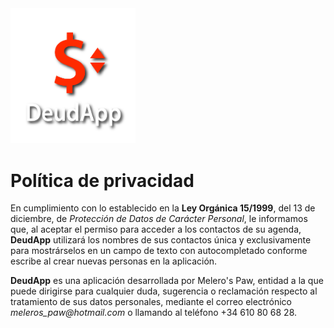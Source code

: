 <img src="https://github.com/MelerosPaw/DeudApp/blob/master/DeudApp.png" width="200">

# Política de privacidad

En cumplimiento con lo establecido en la **Ley Orgánica 15/1999**, del 13 de diciembre, de _Protección de Datos de Carácter Personal_, le informamos que, al aceptar el permiso para acceder a los contactos de su agenda, **DeudApp** utilizará los nombres de sus contactos única y exclusivamente para mostrárselos en un campo de texto con autocompletado conforme escribe al crear nuevas personas en la aplicación.

**DeudApp** es una aplicación desarrollada por Melero's Paw, entidad a la que puede dirigirse para cualquier duda, sugerencia o reclamación respecto al tratamiento de sus datos personales, mediante el correo electrónico _meleros_paw@hotmail.com_ o llamando al teléfono +34 610 80 68 28.
